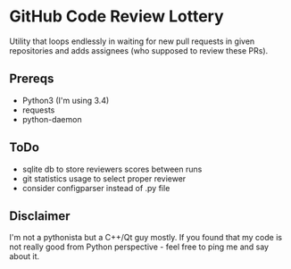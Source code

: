 GitHub Code Review Lottery
==========================
Utility that loops endlessly in waiting for new pull requests in given repositories and adds assignees (who supposed to review these PRs).

Prereqs
-------
* Python3 (I'm using 3.4)
* requests
* python-daemon

ToDo
----
* sqlite db to store reviewers scores between runs
* git statistics usage to select proper reviewer
* consider configparser instead of .py file

Disclaimer
----------
I'm not a pythonista but a C++/Qt guy mostly. If you found that my code is not really good from Python perspective - feel free to ping me and say about it.
